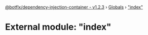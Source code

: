 [@botflx/dependency-injection-container - v1.2.3](../README.md) › [Globals](../globals.md) › ["index"](_index_.md)

# External module: "index"


